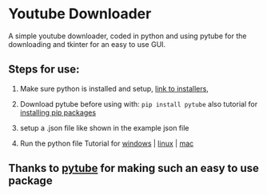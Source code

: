 # Youtube Downloader

A simple youtube downloader, coded in python and using pytube for the downloading and tkinter for an easy to use GUI.

## Steps for use:

1. Make sure python is installed and setup, [link to installers](https://www.python.org/downloads/),

2. Download pytube before using with: `pip install pytube` also tutorial for [installing pip packages](https://youtu.be/fJKdIf11GcI?si=gSHgziIMfiDLRMsi)

3. setup a .json file like shown in the example json file

4. Run the python file Tutorial for [windows](https://youtu.be/enfCPH_2k6A?si=Pe2po9fW5CbHSmgN) | [linux](https://youtu.be/b_NYoIfuJtc?si=6-Ou5GVyIyeZR7Mr) | [mac](https://youtu.be/ADxen4__7DI?si=WoClujNln8LFFKFd)

## Thanks to [pytube](https://github.com/pytube) for making such an easy to use package
